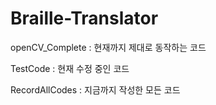 # Braille-Translator


openCV_Complete : 현재까지 제대로 동작하는 코드

TestCode : 현재 수정 중인 코드

RecordAllCodes : 지금까지 작성한 모든 코드
